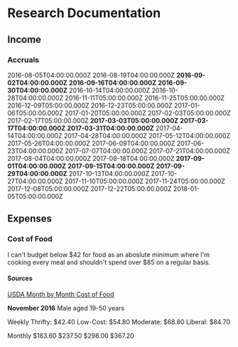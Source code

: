 # Research Documentation

## Income

### Accruals

2016-08-05T04:00:00.000Z
2016-08-19T04:00:00.000Z
**2016-09-02T04:00:00.000Z**
**2016-09-16T04:00:00.000Z**
**2016-09-30T04:00:00.000Z**
2016-10-14T04:00:00.000Z
2016-10-28T04:00:00.000Z
2016-11-11T05:00:00.000Z
2016-11-25T05:00:00.000Z
2016-12-09T05:00:00.000Z
2016-12-23T05:00:00.000Z
2017-01-06T05:00:00.000Z
2017-01-20T05:00:00.000Z
2017-02-03T05:00:00.000Z
2017-02-17T05:00:00.000Z
**2017-03-03T05:00:00.000Z**
**2017-03-17T04:00:00.000Z**
**2017-03-31T04:00:00.000Z**
2017-04-14T04:00:00.000Z
2017-04-28T04:00:00.000Z
2017-05-12T04:00:00.000Z
2017-05-26T04:00:00.000Z
2017-06-09T04:00:00.000Z
2017-06-23T04:00:00.000Z
2017-07-07T04:00:00.000Z
2017-07-21T04:00:00.000Z
2017-08-04T04:00:00.000Z
2017-08-18T04:00:00.000Z
**2017-09-01T04:00:00.000Z**
**2017-09-15T04:00:00.000Z**
**2017-09-29T04:00:00.000Z**
2017-10-13T04:00:00.000Z
2017-10-27T04:00:00.000Z
2017-11-10T05:00:00.000Z
2017-11-24T05:00:00.000Z
2017-12-08T05:00:00.000Z
2017-12-22T05:00:00.000Z
2018-01-05T05:00:00.000Z

## Expenses

### Cost of Food

I can't budget below $42 for food as an aboslute minimum where I'm cooking every meal and shouldn't spend over $85 on a regular basis.

#### Sources
[USDA Month by Month Cost of Food](http://www.cnpp.usda.gov/USDAFoodPlansCostofFood/reports)

**November 2016**
Male aged 19-50 years

Weekly
Thrifty: $42.40
Low-Cost: $54.80
Moderate: $68.80
Liberal: $84.70

Monthly
$183.60
$237.50
$298.00
$367.20